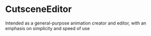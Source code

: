 CutsceneEditor
==============

Intended as a general-purpose animation creator and editor, with an emphasis on simplicity and speed of use
